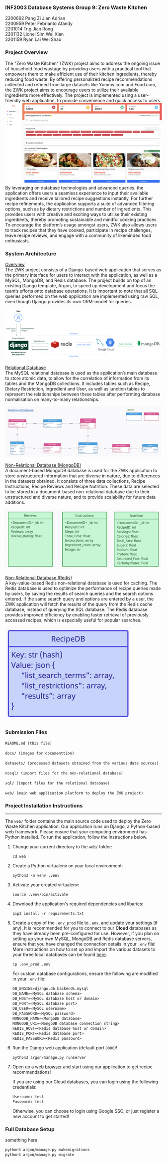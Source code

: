 ### INF2003 Database Systems Group 9: Zero Waste Kitchen
2200692 Pang Zi Jian Adrian <br>
2200959 Peter Febrianto Afandy <br>
2201014 Tng Jian Rong <br>
2201132 Lionel Sim Wei Xian <br>
2201159 Ryan Lai Wei Shao
### Project Overview
The "Zero Waste Kitchen" (ZWK) project aims to address the ongoing issue of household food wastage by providing users with a practical tool that empowers them to make efficient use of their kitchen ingredients, thereby reducing food waste. By offering personalized recipe recommendations collected and refined from large datasets like Yummy.com and Food.com, the ZWK project aims to encourage users to utilize their available ingredients more effectively. The project is implemented using a user-friendly web application, to provide convenience and quick access to users. 
![ZWK](docs/ZWK.png)
By leveraging on database technologies and advanced queries, the application offers users a seamless experience to input their available ingredients and receive tailored recipe suggestions instantly. For further recipe refinements, the application supports a suite of advanced filtering options, such as by dietary restrictions and number of ingredients. This provides users with creative and exciting ways to utilise their existing ingredients, thereby promoting sustainable and mindful cooking practices. To encourage the platform’s usage amongst users, ZWK also allows users to track recipes that they have cooked, participate in recipe challenges, leave recipe reviews, and engage with a community of likeminded food enthusiasts.

### System Architecture
<u>Overview</u><br>
The ZWK project consists of a Django-based web application that serves as the primary interface for users to interact with the application, as well as a MySQL, MongoDB, and Redis database. The project builds on top of an existing Django template, Argon, to speed up development and focus the team’s efforts onto database operations. It is important to note that all SQL queries performed on the web application are implemented using raw SQL, even though Django provides its own ORM-model for queries. 

![System Architecture](docs/arch.png)

<u>Relational Database</u><br>
The MySQL relational database is used as the application’s main database to store atomic data, to allow for the correlation of information from its tables and the MongoDB collections. It includes tables such as Recipe, Dietary Restriction, Ingredient and User, as well as junction tables to represent the relationships between these tables after performing database normalisation on many-to-many relationships. 

![ERD](docs/erd.png)

<u>Non-Relational Database (MongoDB)</u><br>
A document-based MongoDB database is used for the ZWK application to store unstructured information that are diverse in nature, due to differences in the datasets obtained. It consists of three data collections, Recipe Instructions, Recipe Reviews and Recipe Nutrition. These data are selected to be stored in a document-based non-relational database due to their unstructured and diverse nature, and to provide scalability for future data additions. 

![MongoDB](docs/mongo.png)

<u>Non-Relational Database (Redis)</u><br>
A key-value-based Redis non-relational database is used for caching. The Redis database is used to optimize the performance of recipe queries made by users, by saving the results of search queries and the search options entered. If the same search query and options are entered by a user, the ZWK application will fetch the results of the query from the Redis cache database, instead of querying the SQL database. The Redis database provides improved efficiency by enabling faster retrieval of previously accessed recipes, which is especially useful for popular searches.

![MongoDB](docs/redis.png)

### Submission Files
```
README.md (this file)

docs/ (images for documenttion)

datasets/ (processed datasets obtained from the various data sources)

nosql/ (import files for the non-relational database)

sql/ (import files for the relational database)

web/ (main web application platform to deploy the ZWK project)

```
### Project Installation Instructions
---
The `web/` folder contains the main source code used to deploy the Zero Waste Kitchen application. Our application runs on Django, a Python-based web framework. Please ensure that your computing environment has Python installed. To run the application, follow the instructions below.

1. Change your current directory to the `web/` folder:
    ```
    cd web
    ```
2. Create a Python virtualenv on your local environment:
    ```
    python3 -m venv .venv
    ```

3. Activate your created virtualenv:
    ```
    source .venv/bin/activate
    ```

4. Download the application's required dependencies and libaries:
    ```
    pip3 install -r requirements.txt
    ```

5. Create a copy of the `.env_prod` file to `.env`, and update your settings (if any). It is recommended for you to connect to our **Cloud** databases as they have already been pre-configured for use. However, if you plan on setting up your own MySQL, MongoDB and Redis database servers, ensure that you have changed the connection details in your `.env` file! More instructions on how to set up and import the various datasets to your three local databases can be found [here](#full-database-setup).
    ```
    cp .env_prod .env
    ```

    For custom database configurations, ensure the following are modified in your `.env` file:
    ```
    DB_ENGINE=django.db.backends.mysql
    DB_NAME=<MySQL database schema>
    DB_HOST=<MySQL database host or domain>
    DB_PORT=<MySQL database port>
    DB_USER=<MySQL username>
    DB_PASSWORD=<MySQL password>
    MONGODB_NAME=<MongoDB database>
    MONGODB_URI=<MongoDB database connection string>
    REDIS_HOST=<Redis database host or domain>
    REDIS_PORT=<Redis database port>
    REDIS_PASSWORD=<Redis passowrd>
    ```

6. Run the Django web application (default port `8000`)!
    ```
    python3 argon/manage.py runserver
    ```

7. Open up a web [browser](http://localhost:8000) and start using our application to get recipe recommendations!

    If you are using our Cloud databases, you can login using the following credentials:
    ```
    Username: test
    Password: test
    ```

    Otherwise, you can choose to login using Google SSO, or just register a new account to get started!

### Full Database Setup
something here
```
python3 argon/manage.py makemigrations
python3 argon/manage.py migrate
```
